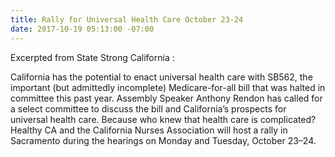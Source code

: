 ```yaml
---
title: Rally for Universal Health Care October 23-24
date: 2017-10-19 05:13:00 -07:00
---
```


Excerpted from State Strong California :

California has the potential to enact universal health care with SB562, the important (but admittedly incomplete) Medicare-for-all bill that was halted in committee this past year. Assembly Speaker Anthony Rendon has called for a select committee to discuss the bill and California’s prospects for universal health care. Because who knew that health care is complicated? Healthy CA and the California Nurses Association will host a rally in Sacramento during the hearings on Monday and Tuesday, October 23–24.